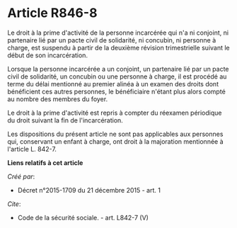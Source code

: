 # Article R846-8

Le droit à la prime d'activité de la personne incarcérée qui n'a ni conjoint, ni partenaire lié par un pacte civil de
solidarité, ni concubin, ni personne à charge, est suspendu à partir de la deuxième révision trimestrielle suivant le début
de son incarcération. 

Lorsque la personne incarcérée a un conjoint, un partenaire lié par un pacte civil de solidarité, un concubin ou une personne
à charge, il est procédé au terme du délai mentionné au premier alinéa à un examen des droits dont bénéficient ces autres
personnes, le bénéficiaire n'étant plus alors compté au nombre des membres du foyer. 

Le droit à la prime d'activité est repris à compter du réexamen périodique du droit suivant la fin de l'incarcération. 

Les dispositions du présent article ne sont pas applicables aux personnes qui, conservant un enfant à charge, ont droit à la
majoration mentionnée à l'article L. 842-7.

**Liens relatifs à cet article**

_Créé par_:

  - Décret n°2015-1709 du 21 décembre 2015 - art. 1

_Cite_:

  - Code de la sécurité sociale. - art. L842-7 (V)
